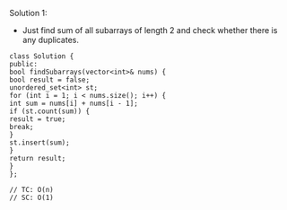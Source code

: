 Solution 1:
​
- Just find sum of all subarrays of length 2 and check whether there is any duplicates.
​
```
class Solution {
public:
bool findSubarrays(vector<int>& nums) {
bool result = false;
unordered_set<int> st;
for (int i = 1; i < nums.size(); i++) {
int sum = nums[i] + nums[i - 1];
if (st.count(sum)) {
result = true;
break;
}
st.insert(sum);
}
return result;
}
};
​
// TC: O(n)
// SC: O(1)
```